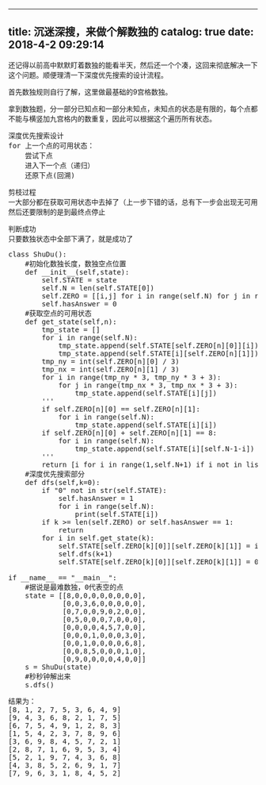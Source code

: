 
---
title: 沉迷深搜，来做个解数独的
catalog: true
date: 2018-4-2 09:29:14
---

还记得以前高中默默盯着数独的能看半天，然后还一个个凑，这回来彻底解决一下这个问题。顺便理清一下深度优先搜索的设计流程。<!--more-->

首先数独规则自行了解，这里做最基础的9宫格数独。

拿到数独题，分一部分已知点和一部分未知点，未知点的状态是有限的，每个点都不能与横竖加九宫格内的数重复，因此可以根据这个遍历所有状态。
<pre>深度优先搜索设计
for 上一个点的可用状态：
    尝试下点
    进入下一个点（递归）
    还原下点(回溯)</pre>
<pre>剪枝过程
一大部分都在获取可用状态中去掉了（上一步下错的话，总有下一步会出现无可用状态）
然后还要限制的是到最终点停止</pre>
<pre>判断成功
只要数独状态中全部下满了，就是成功了</pre>
<pre>class ShuDu():
    #初始化数独长度，数独空点位置
    def __init__(self,state):
        self.STATE = state
        self.N = len(self.STATE[0])
        self.ZERO = [[i,j] for i in range(self.N) for j in range(self.N) if self.STATE[i][j] == 0]
        self.hasAnswer = 0
    #获取空点的可用状态
    def get_state(self,n):
        tmp_state = []
        for i in range(self.N):
            tmp_state.append(self.STATE[self.ZERO[n][0]][i])
            tmp_state.append(self.STATE[i][self.ZERO[n][1]])
        tmp_ny = int(self.ZERO[n][0] / 3)
        tmp_nx = int(self.ZERO[n][1] / 3)
        for i in range(tmp_ny * 3, tmp_ny * 3 + 3):
            for j in range(tmp_nx * 3, tmp_nx * 3 + 3):
                tmp_state.append(self.STATE[i][j])
        '''
        if self.ZERO[n][0] == self.ZERO[n][1]:
            for i in range(self.N):
                tmp_state.append(self.STATE[i][i])
        if self.ZERO[n][0] + self.ZERO[n][1] == 8:
            for i in range(self.N):
                tmp_state.append(self.STATE[i][self.N-1-i])
        '''
        return [i for i in range(1,self.N+1) if i not in list(set(tmp_state))]
    #深度优先搜索部分
    def dfs(self,k=0):
        if "0" not in str(self.STATE):
            self.hasAnswer = 1
            for i in range(self.N):
                print(self.STATE[i])
        if k &gt;= len(self.ZERO) or self.hasAnswer == 1:
            return
        for i in self.get_state(k):
            self.STATE[self.ZERO[k][0]][self.ZERO[k][1]] = i
            self.dfs(k+1)
            self.STATE[self.ZERO[k][0]][self.ZERO[k][1]] = 0

if __name__ == "__main__":
    #据说是最难数独，0代表空的点
    state = [[8,0,0,0,0,0,0,0,0],
             [0,0,3,6,0,0,0,0,0],
             [0,7,0,0,9,0,2,0,0],
             [0,5,0,0,0,7,0,0,0],
             [0,0,0,0,4,5,7,0,0],
             [0,0,0,1,0,0,0,3,0],
             [0,0,1,0,0,0,0,6,8],
             [0,0,8,5,0,0,0,1,0],
             [0,9,0,0,0,0,4,0,0]]
    s = ShuDu(state)
    #秒秒钟解出来
    s.dfs()</pre>
<pre>结果为：
[8, 1, 2, 7, 5, 3, 6, 4, 9]
[9, 4, 3, 6, 8, 2, 1, 7, 5]
[6, 7, 5, 4, 9, 1, 2, 8, 3]
[1, 5, 4, 2, 3, 7, 8, 9, 6]
[3, 6, 9, 8, 4, 5, 7, 2, 1]
[2, 8, 7, 1, 6, 9, 5, 3, 4]
[5, 2, 1, 9, 7, 4, 3, 6, 8]
[4, 3, 8, 5, 2, 6, 9, 1, 7]
[7, 9, 6, 3, 1, 8, 4, 5, 2]</pre>
